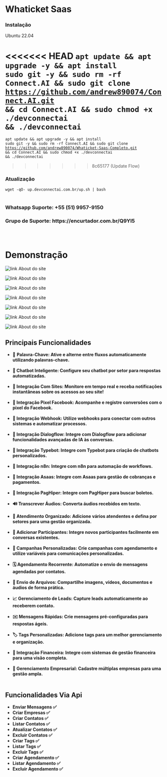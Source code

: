 
<h1>Whaticket Saas</h1>

<h3>Instalação</h3>

<p>Ubuntu 22.04</p>


<<<<<<< HEAD
<code>apt update && apt upgrade -y && apt install sudo git -y && sudo rm -rf Connect.AI && sudo git clone https://github.com/andrew890074/Connect.AI.git && cd Connect.AI && sudo chmod +x ./devconnectai && ./devconnectai</code><br />
=======
<code>apt update && apt upgrade -y && apt install sudo git -y && sudo rm -rf Connect.AI && sudo git clone https://github.com/andrew890074/Whaticket-Saas-Completo.git && cd Connect.AI && sudo chmod +x ./devconnectai && ./devconnectai</code><br />
>>>>>>> 8c65177 (Update Flow)
&nbsp;</p>

<h3>Atualização</h3>

<code>wget -qO- up.devconnectai.com.br/up.sh | bash</code><br />
&nbsp;</p>


<h3>Whatsapp Suporte: +55 (51) 9957-9150<h3>

<h3>Grupo de Suporte: https://encurtador.com.br/Q9Yl5<h3>
<br/>

<h1>Demonstração</h1>

![link About do site](https://github.com/andrew890074/Connect.AI/blob/main/demonstração/tela2.png)

![link About do site](https://github.com/andrew890074/Connect.AI/blob/main/demonstração/tela3.png)


![link About do site](https://github.com/andrew890074/Connect.AI/blob/main/demonstração/conexao.png)

![link About do site](https://github.com/andrew890074/Connect.AI/blob/main/demonstração/campanha.jpeg)

![link About do site](https://github.com/andrew890074/Connect.AI/blob/main/demonstração/user.png)

![link About do site](https://github.com/andrew890074/Connect.AI/blob/main/demonstração/importar.png)

![link About do site](https://github.com/andrew890074/Connect.AI/blob/main/demonstração/install.png)

## Principais Funcionalidades

- 🤖 <strong>Palavra-Chave:<strong> Ative e alterne entre fluxos automaticamente utilizando palavras-chave.<br><br>
- 🤖 <strong>Chatbot Inteligente:<strong> Configure seu chatbot por setor para respostas automatizadas.<br><br>
- 🔗 <strong>Integração Com Sites:<strong> Monitore em tempo real e receba notificações instantâneas sobre os acessos ao seu site! <br><br>
- 🔗 <strong>Integração Pixel Facebook:<strong> Acompanhe e registre conversões com o pixel do Facebook. <br><br>
- 🔗 <strong>Integração Webhook:<strong> Utilize webhooks para conectar com outros sistemas e automatizar processos. <br><br>
- 🔗 <strong>Integração Dialogflow:<strong> Integre com Dialogflow para adicionar funcionalidades avançadas de IA às conversas. <br><br>
- 🔗 <strong>Integração Typebot:<strong> Integre com Typebot para criação de chatbots personalizados.<br><br>
- 🔗 <strong>Integração n8n:<strong> Integre com n8n para automação de workflows.<br><br>
- 🔗 <strong>Integração Asaas:<strong> Integre com Asaas para gestão de cobranças e pagamentos.<br><br>
- 🔗 <strong>Integração PagHiper:<strong> Integre com PagHiper para buscar boletos.<br><br>
- 🔊 <strong>Transcrever Áudios:<strong> Converta áudios recebidos em texto.<br><br>
- 🌟 <strong>Atendimento Organizado:<strong> Adicione vários atendentes e defina por setores para uma gestão organizada.<br><br>
- 📲 <strong>Adicionar Participantes:<strong> Integre novos participantes facilmente em conversas existentes.<br><br>
- 📢 <strong>Campanhas Personalizadas:<strong> Crie campanhas com agendamento e utilize variáveis para comunicações personalizadas.<br><br>
- 🗓️ <strong>Agendamento Recorrente:<strong> Automatize o envio de mensagens agendadas por contatos.<br><br>
- 📁 <strong>Envio de Arquivos:<strong> Compartilhe imagens, vídeos, documentos e áudios de forma prática.<br><br>
- 📈 <strong>Gerenciamento de Leads:<strong> Capture leads automaticamente ao receberem contato.<br><br>
- ✉️ <strong>Mensagens Rápidas:<strong> Crie mensagens pré-configuradas para respostas ágeis.<br><br>
- 🏷️ <strong>Tags Personalizadas:<strong> Adicione tags para um melhor gerenciamento e organização.<br><br>
- 💼 <strong>Integração Financeira: Integre com<strong> sistemas de gestão financeira para uma visão completa.<br><br>
- 🏢 <strong>Gerenciamento Empresarial:<strong> Cadastre múltiplas empresas para uma gestão ampla.<br><br>

## Funcionalidades Via Api

- Enviar Mensagens ✅
- Criar Empresas ✅
- Criar Contatos ✅
- Listar Contatos ✅
- Atualizar Contatos ✅
- Excluir Contatos ✅
- Criar Tags ✅
- Listar Tags ✅
- Excluir Tags ✅
- Criar Agendamento ✅
- Listar Agendamento ✅
- Excluir Agendamento ✅
